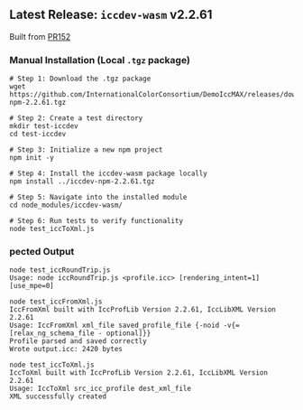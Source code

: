 ## Latest Release: `iccdev-wasm` v2.2.61

Built from [PR152](https://github.com/InternationalColorConsortium/DemoIccdev/pull/152)

### Manual Installation (Local `.tgz` package)

```
# Step 1: Download the .tgz package
wget https://github.com/InternationalColorConsortium/DemoIccMAX/releases/download/v2.2.6/iccmax-npm-2.2.61.tgz

# Step 2: Create a test directory
mkdir test-iccdev
cd test-iccdev

# Step 3: Initialize a new npm project
npm init -y

# Step 4: Install the iccdev-wasm package locally
npm install ../iccdev-npm-2.2.61.tgz

# Step 5: Navigate into the installed module
cd node_modules/iccdev-wasm/

# Step 6: Run tests to verify functionality
node test_iccToXml.js
```

###  pected Output

```text
node test_iccRoundTrip.js
Usage: node iccRoundTrip.js <profile.icc> [rendering_intent=1] [use_mpe=0]

node test_iccFromXml.js
IccFromXml built with IccProfLib Version 2.2.61, IccLibXML Version 2.2.61
Usage: IccFromXml xml_file saved_profile_file {-noid -v{=[relax_ng_schema_file - optional]}}
Profile parsed and saved correctly
Wrote output.icc: 2420 bytes

node test_iccToXml.js
IccToXml built with IccProfLib Version 2.2.61, IccLibXML Version 2.2.61
Usage: IccToXml src_icc_profile dest_xml_file
XML successfully created
```
